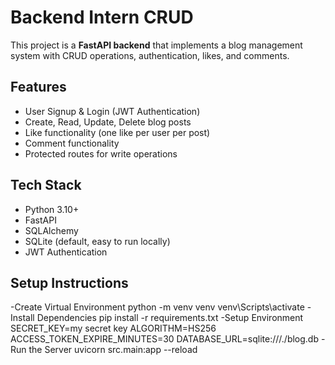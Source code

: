 # Backend Intern CRUD
This project is a **FastAPI backend** that implements a blog management system with CRUD operations, authentication, likes, and comments.

## Features
- User Signup & Login (JWT Authentication)
- Create, Read, Update, Delete blog posts
- Like functionality (one like per user per post)
- Comment functionality
- Protected routes for write operations

## Tech Stack
- Python 3.10+
- FastAPI
- SQLAlchemy
- SQLite (default, easy to run locally)
- JWT Authentication

## Setup Instructions
-Create Virtual Environment
  python -m venv venv 
  venv\Scripts\activate
-Install Dependencies
 pip install -r requirements.txt
-Setup Environment
 SECRET_KEY=my secret key
 ALGORITHM=HS256
 ACCESS_TOKEN_EXPIRE_MINUTES=30
 DATABASE_URL=sqlite:///./blog.db
-Run the Server
 uvicorn src.main:app --reload




